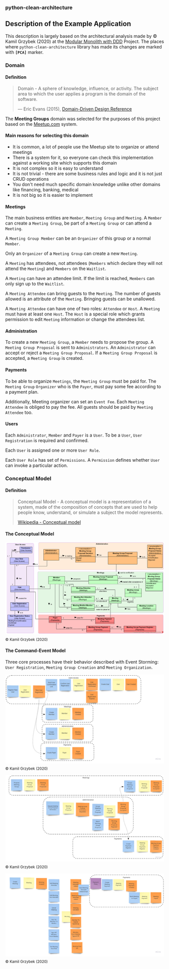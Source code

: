 ### python-clean-architecture
## Description of the Example Application

This description is largely based on the architectural analysis made by © Kamil Grzybek (2020) at the  [Modular Monolith with DDD](https://github.com/kgrzybek/modular-monolith-with-ddd) Project. The places where `python-clean-architecture` library has made its changes are marked with **`[PCA]`** marker.

### Domain

#### Definition

> Domain - A sphere of knowledge, influence, or activity. The subject area to which the user applies a program is the domain of the software.
>
> — Eric Evans (2015), [Domain-Driven Design Reference](http://domainlanguage.com/ddd/reference/)

The **Meeting Groups** domain was selected for the purposes of this project based on the [Meetup.com](https://www.meetup.com/) system.

#### Main reasons for selecting this domain

- It is common, a lot of people use the Meetup site to organize or attend meetings
- There is a system for it, so everyone can check this implementation against a working site which supports this domain
- It is not complex so it is easy to understand
- It is not trivial - there are some business rules and logic and it is not just CRUD operations
- You don't need much specific domain knowledge unlike other domains like financing, banking, medical
- It is not big so it is easier to implement

#### Meetings

The main business entities are `Member`, `Meeting Group` and `Meeting`. A `Member` can create a `Meeting Group`, be part of a `Meeting Group` or can attend a `Meeting`.

A `Meeting Group Member` can be an `Organizer` of this group or a normal `Member`.

Only an `Organizer` of a `Meeting Group` can create a new `Meeting`.

A `Meeting` has attendees, not attendees (`Members` which declare they will not attend the `Meeting`) and `Members` on the `Waitlist`.

A `Meeting` can have an attendee limit. If the limit is reached, `Members` can only sign up to the `Waitlist`.

A `Meeting Attendee` can bring guests to the `Meeting`. The number of guests allowed is an attribute of the `Meeting`. Bringing guests can be unallowed.

A `Meeting Attendee` can have one of two roles: `Attendee` or `Host`. A `Meeting` must have at least one `Host`. The `Host` is a special role which grants permission to edit `Meeting` information or change the attendees list.

#### Administration

To create a new `Meeting Group`, a `Member` needs to propose the group. A `Meeting Group Proposal` is sent to `Administrators`. An `Administrator` can accept or reject a `Meeting Group Proposal`. If a `Meeting Group Proposal` is accepted, a `Meeting Group` is created.

#### Payments

To be able to organize `Meetings`, the `Meeting Group` must be paid for. The `Meeting Group` `Organizer` who is the `Payer`, must pay some fee according to a payment plan.

Additionally, Meeting organizer can set an `Event Fee`. Each `Meeting Attendee` is obliged to pay the fee. All guests should be paid by `Meeting Attendee` too.

#### Users

Each `Administrator`, `Member` and `Payer` is a `User`. To be a `User`, `User Registration` is required and confirmed.

Each `User` is assigned one or more `User Role`.

Each `User Role` has set of `Permissions`. A `Permission` defines whether `User` can invoke a particular action.


### Conceptual Model

#### Definition

> Conceptual Model - A conceptual model is a representation of a system, made of the composition of concepts that are used to help people know, understand, or simulate a subject the model represents.
>
> [Wikipedia - Conceptual model](https://en.wikipedia.org/wiki/Conceptual_model)


#### The Conceptual Model

![The Conceptual Model](images/Conceptual_Model.png)
<sub>© Kamil Grzybek (2020)</sub>

#### The Command-Event Model

Three core processes have their behavior described with Event Storming: `User Registration`, `Meeting Group Creation` and `Meeting Organization`.

![Command-Event Model of User Registration](images/User_Registration.jpg)
<sub>© Kamil Grzybek (2020)</sub>

![Command-Event Model of Meeting Group Creation](images/Meeting_Group_Creation.jpg)
<sub>© Kamil Grzybek (2020)</sub>

![Command-Event Model of Meeting Organization](images/Meeting_Organization.jpg)
<sub>© Kamil Grzybek (2020)</sub>
